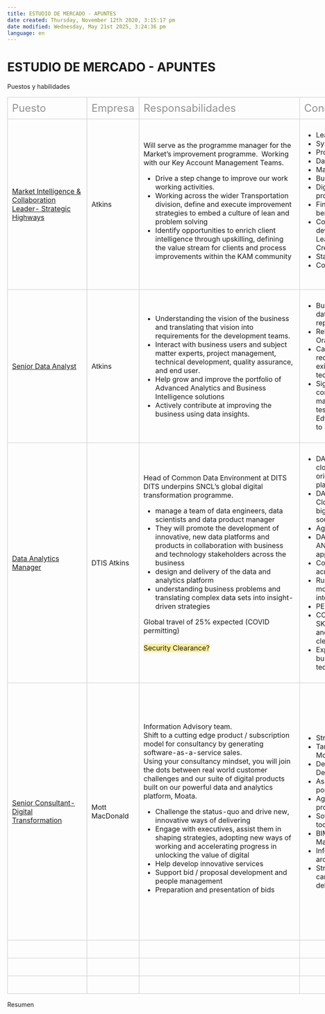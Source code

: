 ```yaml
---
title: ESTUDIO DE MERCADO - APUNTES
date created: Thursday, November 12th 2020, 3:15:17 pm
date modified: Wednesday, May 21st 2025, 3:24:36 pm
language: en
---
```


# ESTUDIO DE MERCADO - APUNTES

Puestos y habilidades

<div class="joplin-table-wrapper"><table width="1332px" style="width:1332px;border-collapse:collapse;"><colgroup><col style="width: 184px;"><col style="width: 111px;"><col style="width: 373px;"><col style="width: 328px;"><col style="width: 336px;"></colgroup><tbody><tr><td style="border-color:#ccc;border-width:1px;border-style:solid;padding:10px;"><div><span style="font-size: 24px;"><span style="color:#929292;">Puesto</span></span></div></td><td style="border-color:#ccc;border-width:1px;border-style:solid;padding:10px;"><div><span style="font-size: 24px;"><span style="color:#929292;">Empresa</span></span></div></td><td style="border-color:#ccc;border-width:1px;border-style:solid;padding:10px;"><div><span style="font-size: 24px;"><span style="color:#929292;">Responsabilidades</span></span></div></td><td style="border-color:#ccc;border-width:1px;border-style:solid;padding:10px;"><div><span style="font-size: 24px;"><span style="color:#929292;">Conceptos clave</span></span></div></td><td style="border-color:#ccc;border-width:1px;border-style:solid;padding:10px;"><div><span style="font-size: 24px;"><span style="color:#929292;">Requisitos</span></span></div></td></tr><tr><td style="border-color:#ccc;border-width:1px;border-style:solid;padding:10px;"><div><a href="https://careers.snclavalin.com/job/market-intelligence-and-collaboration-leader-strategic-highways-in-birmingham-jid-14370" rev="en_rl_none">Market Intelligence &amp; Collaboration Leader- Strategic Highways</a></div></td><td style="border-color:#ccc;border-width:1px;border-style:solid;padding:10px;"><div>Atkins</div></td><td style="border-color:#ccc;border-width:1px;border-style:solid;padding:10px;"><div>Will serve as the programme manager for the Market’s improvement programme.&nbsp; Working with our Key Account Management Teams.</div><ul><li>Drive a step change to improve our work working activities.</li><li>Working across the wider Transportation division, define and execute improvement strategies to embed a culture of lean and problem solving</li><li>Identify opportunities to enrich client intelligence through upskilling, defining the value stream for clients and process improvements within the KAM community</li></ul></td><td style="border-color:#ccc;border-width:1px;border-style:solid;padding:10px;"><ul><li>Lean methodology</li><li>Systems thinking</li><li>Processes and behavioural issues</li><li>Data collection</li><li>Market Intelligence</li><li>Business transformation</li><li>Digital Futures transformational programme</li><li>Financial and non-financials benefits that are measurable.</li><li>Coach workstreams on the development of the solutions. Leading on analysis and diagnostics Create material to embed change</li><li>Stakeholder engagement</li><li>Continuous Improvement</li></ul><div><br></div></td><td style="border-color:#ccc;border-width:1px;border-style:solid;padding:10px;"><ul><li>Chartered Engineer, Transportation Professional or equivalent</li><li>Highly motivated</li><li>Clear communicator</li><li>Leadership skills.</li><li>Proactive</li><li>Goal-oriented</li><li>Verbal and written communication skills</li><li>A pro-active decision maker with confident yet diplomatic operating style – someone who deals easily with cultural diversity</li><li><b>Lean six sigma</b> experience, preferably blackbelt qualified.</li></ul></td></tr><tr><td style="border-color:#ccc;border-width:1px;border-style:solid;padding:10px;"><div><a href="https://careers.snclavalin.com/job/senior-data-analyst-in-london-jid-14009" rev="en_rl_none">Senior Data Analyst</a></div></td><td style="border-color:#ccc;border-width:1px;border-style:solid;padding:10px;"><div>Atkins</div></td><td style="border-color:#ccc;border-width:1px;border-style:solid;padding:10px;"><ul><li>Understanding the vision of the business and translating that vision into requirements for the development teams.</li><li>Interact with business users and subject matter experts, project management, technical development, quality assurance, and end user.</li><li>Help grow and improve the portfolio of Advanced Analytics and Business Intelligence solutions</li><li>Actively contribute at improving the business using data insights.</li></ul></td><td style="border-color:#ccc;border-width:1px;border-style:solid;padding:10px;"><ul><li>Business Intelligence concepts like data warehouse, data platform, reports, dashboards required.</li><li>Relational database servers&nbsp; - Oracle, SQL Server required.</li><li>Capture the customer’s requirements and mapping them to existing enterprise systems needs to technical solutions required.</li><li>Significant experience in data conversions and master data management experience defining, testing, and troubleshooting JD Edwards EnterpriseOne/Oracle EBS to 3rd party system data interfaces.</li></ul></td><td style="border-color:#ccc;border-width:1px;border-style:solid;padding:10px;"><ul><li>10+ years of experience in Business Analysis Business Intelligence</li><li>2+ years of experience implement change management required.</li><li>Thought leader with executive presence, including the ability to hold CxO level discussions, exceptional interpersonal, verbal, written and presentation skills required.</li><li>Empathy, curiosity, and desire to constantly improve, acquire new skills and drive for results required.</li><li>Demonstrated competency in project planning and delivery required.</li></ul><div><br></div></td></tr><tr><td style="border-color:#ccc;border-width:1px;border-style:solid;padding:10px;"><div><a href="https://careers.snclavalin.com/job/data-analytics-manager-in-worcester-jid-14011" rev="en_rl_none">Data Analytics Manager</a></div></td><td style="border-color:#ccc;border-width:1px;border-style:solid;padding:10px;"><div>DTIS Atkins</div></td><td style="border-color:#ccc;border-width:1px;border-style:solid;padding:10px;"><div>Head of Common Data Environment at DITS</div><div>DITS underpins SNCL’s global digital transformation programme.</div><ul><li>manage a team of data engineers, data scientists and data product manager</li><li>They will promote the development of innovative, new data platforms and products in collaboration with business and technology stakeholders across the business</li><li>design and delivery of the data and analytics platform</li><li>understanding business problems and translating complex data sets into insight-driven strategies</li></ul><div>Global travel of 25% expected (COVID permitting)</div><div><br></div><div><span style="--en-highlight:yellow;background-color: #ffef9e;">Security Clearance?</span></div></td><td style="border-color:#ccc;border-width:1px;border-style:solid;padding:10px;"><ul><li>DATA EXPERTISE – data, analytic, cloud technology and service-oriented architecture. Data platforms.</li><li>DATA ENGINEERING LEADERSHIP – Cloud technologies (AWS, Azure), big data technologies, and open source cloud-based tools,</li><li>Agile methodologies.</li><li>DATA ARCHITECTURE &amp; ADVANCED ANALYTICS - Modern data approaches (data science, AI, ML),</li><li>Complex, sophisticated data sets across multiple platforms.</li><li>Rules, policies, standards and models for data governance and integration.</li><li>PEOPLE LEADERSHIP</li><li>COMMUNICATION &amp; INFLUENCING SKILLS – exceptional communicator and influencer, able to articulate a clear and compelling vision</li><li>Explain the essential idea to business users who do not have a technical background.</li></ul></td><td style="border-color:#ccc;border-width:1px;border-style:solid;padding:10px;"><ul><li>Experience of working in the Engineering and Construction sector.</li><li>Can lead, follow and collaborate with a broad range of stakeholders</li><li>Experience in the development of client value propositions, production of bid material and strong presentation skills</li><li>Ability to manage multiple stakeholders with conflicting requirements</li><li>Demonstrated success in executing broad programs of work</li><li>Ability to work in a fast-paced start-up type environment, as well as a large and highly matrixed global organization.</li><li>Considerable experience in advising, developing and managing analytics services offering</li></ul></td></tr><tr><td style="border-color:#ccc;border-width:1px;border-style:solid;padding:10px;"><div><a href="https://www.mottmac.com/job/65868/senior-consultant--digital-transformation">Senior Consultant- Digital Transformation</a></div></td><td style="border-color:#ccc;border-width:1px;border-style:solid;padding:10px;"><div>Mott MacDonald</div></td><td style="border-color:#ccc;border-width:1px;border-style:solid;padding:10px;"><div>Information Advisory team.</div><div>Shift to a cutting edge product / subscription model for consultancy by generating software-as-a-service sales.</div><div>Using your consultancy mindset, you will join the dots between real world customer challenges and our suite of digital products built on our powerful data and analytics platform, Moata.</div><ul><li>Challenge the status-quo and drive new, innovative ways of delivering</li><li>Engage with executives, assist them in shaping strategies, adopting new ways of working and accelerating progress in unlocking the value of digital</li><li>Help develop innovative services</li><li>Support bid / proposal development and people management</li><li>Preparation and presentation of bids</li></ul></td><td style="border-color:#ccc;border-width:1px;border-style:solid;padding:10px;"><ul><li>Strategy development</li><li>Target Operating Model / Business Model design and implementation</li><li>Design Thinking, Human-centred Design or User Experience (UX)</li><li>Asset Management at asset, portfolio and enterprise levels</li><li>Agile software development / product management</li><li>Software platforms, databases and tools</li><li>BIM and digital Information Management processes</li><li>Information technology and data architecture</li><li>Strong brand and design sensibility carried through into project deliverables and proposals</li></ul></td><td style="border-color:#ccc;border-width:1px;border-style:solid;padding:10px;"><ul><li>Experience in management consultancy, IT/ Digital or Engineering, ideally within the infrastructure industry</li><li>Experience in transportation, energy, water, healthcare, buildings, environment sectors</li><li>Managing commercial success, risk, schedule</li><li>Previous responsibility for consultancy / IT / engineering project delivery</li><li>Knowledge of and practical insight into the latest digital processes and tools</li><li>Passion for digital and delivering social, environmental and economic outcomes</li><li>Strong communication skills, polished writing and confidence presenting</li><li>Masters degree and Chartership</li><li>An entrepreneurial background / strong business acumen</li><li>Business / investment case writing experience</li><li>Sales</li></ul></td></tr><tr><td style="border-color:#ccc;border-width:1px;border-style:solid;padding:10px;"><div><br></div></td><td style="border-color:#ccc;border-width:1px;border-style:solid;padding:10px;"><div><br></div></td><td style="border-color:#ccc;border-width:1px;border-style:solid;padding:10px;"><div><br></div></td><td style="border-color:#ccc;border-width:1px;border-style:solid;padding:10px;"><div><br></div></td><td style="border-color:#ccc;border-width:1px;border-style:solid;padding:10px;"><div><br></div></td></tr><tr><td style="border-color:#ccc;border-width:1px;border-style:solid;padding:10px;"><div><br></div></td><td style="border-color:#ccc;border-width:1px;border-style:solid;padding:10px;"><div><br></div></td><td style="border-color:#ccc;border-width:1px;border-style:solid;padding:10px;"><div><br></div></td><td style="border-color:#ccc;border-width:1px;border-style:solid;padding:10px;"><div><br></div></td><td style="border-color:#ccc;border-width:1px;border-style:solid;padding:10px;"><div><br></div></td></tr><tr><td style="border-color:#ccc;border-width:1px;border-style:solid;padding:10px;"><div><br></div></td><td style="border-color:#ccc;border-width:1px;border-style:solid;padding:10px;"><div><br></div></td><td style="border-color:#ccc;border-width:1px;border-style:solid;padding:10px;"><div><br></div></td><td style="border-color:#ccc;border-width:1px;border-style:solid;padding:10px;"><div><br></div></td><td style="border-color:#ccc;border-width:1px;border-style:solid;padding:10px;"><div><br></div></td></tr></tbody></table></div>

Resumen
